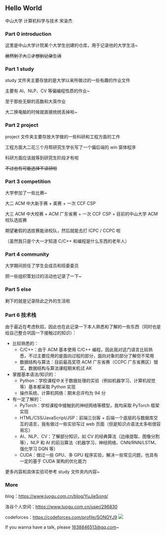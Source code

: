 ## Hello World

中山大学 计算机科学与技术 宋渝杰

### Part 0 introduction

这里是中山大学计院某个大学生创建的仓库，用于记录他的大学生活~

~~居然到了大三才想到记录生活~~

### Part 1 study

study 文件夹主要存放的是大学以来所做过的一些有趣的作业文件

主要有 AI、NLP、CV 等偏编程性质的作业~

至于那些无聊的高数和大英作业

大二换电脑的时候就直接统统丢掉啦~

### Part 2 project

project 文件夹主要存放大学做的一些科研和工程方面的工作

工程方面大二花三个月帮研究生学长写了一个偏后端的 win 窗体程序

科研方面应该就等到研究生阶段才有啦

~~不过也有可能选择不读研啦~~

### Part 3 competition

大学参加了一些比赛~

大二 ACM 中大新手赛 + 美赛 + 一次 CCF CSP

大三 ACM 中大校赛 + ACM 广东省赛 + 一次 CCF CSP + 目前的中山大学 ACM 校队选拔赛

期望暑假的选拔赛能进校队，然后就能去打 ICPC / CCPC 啦

（虽然我只是个大一才知道 C/C++ 和编程是什么东西的老年人）

### Part 4 community

大学期间担任了学生会成员和班委委员

把一些组织策划过的活动也记录了一下~

### Part 5 else

剩下的就是记录除此之外的生活啦

### Part 6 技术栈

由于最近在考虑秋招，因此也在此记录一下本人熟悉和了解的一些东西（同时也是给自己整合巩固一下接触过的知识）：

- 比较熟悉的：
  - C/C++：由于 ACM 基本使用 C/C++ 编程，因此我对这门语言比较熟悉，不过主要应用的是面向过程的部分，面向对象的部分了解但不常用
  - 数据结构与算法：目前最高奖项 ACM 广东省赛（CCPC 广东省赛区）银奖，数据结构与算法课程期末机试 AK
- 掌握基本语法/知识的：
  - Python：学校课程中关于数据处理的实验（例如机器学习、计算机视觉等）基本都采取 Python 实现
  - 操作系统、计算机网络：期末总评均为 94 分
- 有一定了解的：
  - PyTorch：学校课程中接触到的神经网络等模型，我均采取 PyTorch 框架实现
  - HTML/CSS/JavaScript/JSP：前端三剑客 + 后端一个底层的与数据库交互的语言，我有做过一些实验写过 web 页面（但是知识点语法太多啦很容易忘）
  - AI、NLP、CV：了解部分知识，如 CV 的经典算法（边缘提取、图像分割等），NLP 和 AI 的前沿算法（机器学习、神经网络、CNN/RNN/LSTM、强化学习 DQN 等）
  - CUDA：做过一些 GPU、多 GPU 程序实验，解决一些常见问题，也具有一定的基于 CUDA 架构的优化能力

更多内容和具体实验可参考 study 文件夹内内容~

### More

blog：https://www.luogu.com.cn/blog/YuJieSong/

洛谷个人空间：https://www.luogu.com.cn/user/296830

codeforces：https://codeforces.com/profile/SONGYJ9  [![](https://cfrating.ihcr.top/?user=SONGYJ9)](https://codeforces.ml/profile/SONGYJ9)

If you wanna have a talk, please [1638846513@qq.com](https://mail.qq.com/)~

